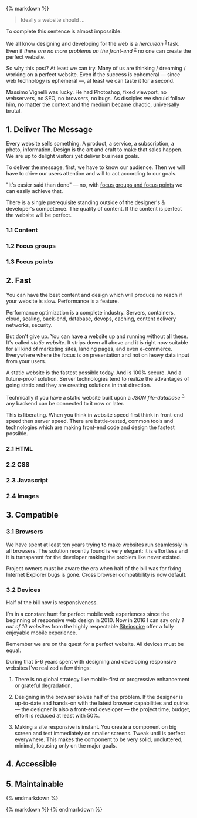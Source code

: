 {% markdown %}

> Ideally a website should ...

To complete this sentence is almost impossible.

We all know designing and developing for the web is a *herculean* <sup id="footnote--1">[1](#footnotes--1)</sup> task.
Even if *there are no more problems on the front-end* <sup id="footnote--2">[2](#footnotes--2)</sup> no one can create the perfect website.

So why this post? At least we can try.
Many of us are thinking / dreaming / working on a perfect website. Even if the success is ephemeral &mdash; since web technology is ephemeral &mdash;, at least we can taste it for a second.

Massimo Vignelli was lucky. He had Photoshop, fixed viewport, no webservers, no SEO, no browsers, no bugs.
As disciples we should follow him, no matter the context and the medium became chaotic, universally brutal.


## 1. Deliver The Message

Every website sells something. A product, a service, a subscription, a photo, information. Design is the art and craft to make that sales happen. We are up to delight visitors yet deliver business goals.

To deliver the message, first, we have to know our audience. Then we will have to drive our users attention and will to act according to our goals.

"It's easier said than done" &mdash; no, with [focus groups and focus points](http://metamn.io/beat/delivering-the-message) we can easily achieve that.

There is a single prerequisite standing outside of the designer's & developer's competence. The quality of content. If the content is perfect the website will be perfect.


### 1.1 Content


### 1.2 Focus groups


### 1.3 Focus points


## 2. Fast

You can have the best content and design which will produce no reach if your website is slow. Performance is a feature.

Performance optimization is a complete industry. Servers, containers, cloud, scaling, back-end, database, devops, caching, content delivery networks, security.

But don't give up. You can have a website up and running without all these. It's called *static website*. It strips down all above and it is right now suitable for all kind of marketing sites, landing pages, and even e-commerce. Everywhere where the focus is on presentation and not on heavy data input from your users.

A static website is the fastest possible today. And is 100% secure. And a future-proof solution. Server technologies tend to realize the advantages of going static and they are creating solutions in that direction.

Technically if you have a static website built upon a *JSON file-database* <sup id="footnote--3">[3](#footnotes--3)</sup> any backend can be connected to it now or later.

This is liberating. When you think in website speed first think in front-end speed then server speed.
There are battle-tested, common tools and technologies which are making front-end code and design the fastest possible.

### 2.1 HTML

### 2.2 CSS

### 2.3 Javascript

### 2.4 Images



## 3. Compatible

### 3.1 Browsers

We have spent at least ten years trying to make websites run seamlessly in all browsers. The solution recently found is very elegant: it is effortless and it is transparent for the developer making the problem like never existed.

Project owners must be aware the era when half of the bill was for fixing Internet Explorer bugs is gone. Cross browser compatibility is now default.

### 3.2 Devices

Half of the bill now is responsiveness.

I’m in a constant hunt for perfect mobile web experiences since the beginning of responsive web design in 2010. Now in 2016 I can say only *1 out of 10 websites* from the highly respectable [Siteinspire](http://siteinspire.com) offer a fully enjoyable mobile experience.

Remember we are on the quest for a perfect website. All devices must be equal.

During that 5-6 years spent with designing and developing responsive websites I've realized a few things:

1. There is no global strategy like mobile-first or progressive enhancement or grateful degradation.

2. Designing in the browser solves half of the problem. If the designer is up-to-date and hands-on with the latest browser capabilities and quirks &mdash; the designer is also a front-end developer &mdash; the project time, budget, effort is reduced at least with 50%.

3. Making a site responsive is instant. You create a component on big screen and test immediately on smaller screens. Tweak until is perfect everywhere. This makes the component to be very solid, uncluttered, minimal, focusing only on the major goals.



## 4. Accessible


## 5. Maintainable


{% endmarkdown %}


{% markdown %}
{% endmarkdown %}
